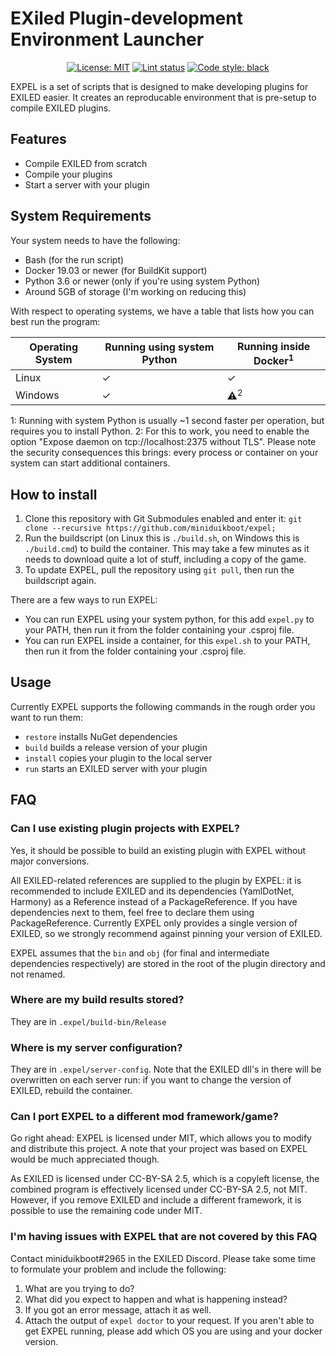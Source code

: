# EXiled Plugin-development Environment Launcher

<p align="center">
<a href="https://github.com/miniduikboot/expel/blob/master/LICENSE"><img alt="License: MIT" src="https://img.shields.io/github/license/miniduikboot/expel"></a>
<a href="https://github.com/miniduikboot/expel/actions/"><img alt="Lint status" src=https://github.com/miniduikboot/expel/actions/workflows/black.yml/badge.svg"></a>
<a href="https://github.com/psf/black"><img alt="Code style: black" src="https://img.shields.io/badge/code%20style-black-000000.svg"></a>
</p>

EXPEL is a set of scripts that is designed to make developing plugins for EXILED easier. It creates an reproducable environment that is pre-setup to compile EXILED plugins.

## Features

- Compile EXILED from scratch
- Compile your plugins
- Start a server with your plugin

## System Requirements

Your system needs to have the following:

- Bash (for the run script)
- Docker 19.03 or newer (for BuildKit support)
- Python 3.6 or newer (only if you're using system Python)
- Around 5GB of storage (I'm working on reducing this)

With respect to operating systems, we have a table that lists how you can best run the program:

| Operating System | Running using system Python | Running inside Docker<sup>1</sup> |
| ---------------- | --------------------------- | --------------------------------- |
| Linux            | ✓                           | ✓                                 |
| Windows          | ✓                           | ⚠<sup>2</sup>                     |

1: Running with system Python is usually ~1 second faster per operation, but requires you to install Python.
2: For this to work, you need to enable the option "Expose daemon on tcp://localhost:2375 without TLS". Please note the security consequences this brings: every process or container on your system can start additional containers.

## How to install

1. Clone this repository with Git Submodules enabled and enter it:
   `git clone --recursive https://github.com/miniduikboot/expel; `
2. Run the buildscript (on Linux this is `./build.sh`, on Windows this is `./build.cmd`) to build the container. This may take a few minutes as it needs to download quite a lot of stuff, including a copy of the game.
3. To update EXPEL, pull the repository using `git pull`, then run the buildscript again.

There are a few ways to run EXPEL:

- You can run EXPEL using your system python, for this add `expel.py` to your PATH, then run it from the folder containing your .csproj file.
- You can run EXPEL inside a container, for this `expel.sh` to your PATH, then run it from the folder containing your .csproj file.

## Usage

Currently EXPEL supports the following commands in the rough order you want to run them:

- `restore` installs NuGet dependencies
- `build` builds a release version of your plugin
- `install` copies your plugin to the local server
- `run` starts an EXILED server with your plugin

## FAQ

### Can I use existing plugin projects with EXPEL?

Yes, it should be possible to build an existing plugin with EXPEL without major conversions.

All EXILED-related references are supplied to the plugin by EXPEL: it is recommended to include EXILED and its dependencies (YamlDotNet, Harmony) as a Reference instead of a PackageReference. If you have dependencies next to them, feel free to declare them using PackageReference. Currently EXPEL only provides a single version of EXILED, so we strongly recommend against pinning your version of EXILED.

EXPEL assumes that the `bin` and `obj` (for final and intermediate dependencies respectively) are stored in the root of the plugin directory and not renamed.

### Where are my build results stored?

They are in `.expel/build-bin/Release`

### Where is my server configuration?

They are in `.expel/server-config`. Note that the EXILED dll's in there will be overwritten on each server run: if you want to change the version of EXILED, rebuild the container.

### Can I port EXPEL to a different mod framework/game?

Go right ahead: EXPEL is licensed under MIT, which allows you to modify and distribute this project. A note that your project was based on EXPEL would be much appreciated though.

As EXILED is licensed under CC-BY-SA 2.5, which is a copyleft license, the combined program is effectively licensed under CC-BY-SA 2.5, not MIT.
However, if you remove EXILED and include a different framework, it is possible to use the remaining code under MIT.

### I'm having issues with EXPEL that are not covered by this FAQ

Contact miniduikboot#2965 in the EXILED Discord. Please take some time to formulate your problem and include the following:

1. What are you trying to do?
2. What did you expect to happen and what is happening instead?
3. If you got an error message, attach it as well.
4. Attach the output of `expel doctor` to your request. If you aren't able to get EXPEL running, please add which OS you are using and your docker version.
